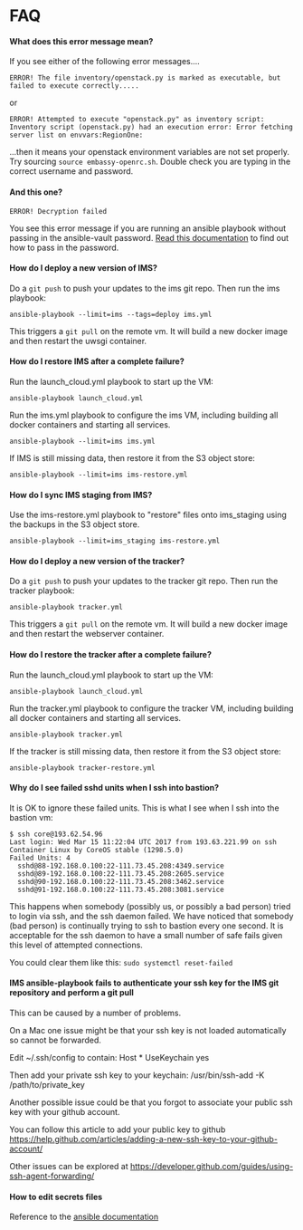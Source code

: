 FAQ
===

#### What does this error message mean?

If you see either of the following error messages....

    ERROR! The file inventory/openstack.py is marked as executable, but failed to execute correctly.....

or

    ERROR! Attempted to execute "openstack.py" as inventory script: Inventory script (openstack.py) had an execution error: Error fetching server list on envvars:RegionOne:

...then it means your openstack environment variables are not set properly. Try sourcing ``source embassy-openrc.sh``.  Double check you are typing in the correct username and password.

#### And this one?

``ERROR! Decryption failed``

You see this error message if you are running an ansible playbook without passing in the ansible-vault password.  [Read this documentation](http://docs.ansible.com/ansible/playbooks_vault.html#running-a-playbook-with-vault)
to find out how to pass in the password.

#### How do I deploy a new version of IMS?

Do a ``git push`` to push your updates to the ims git repo. Then run the ims playbook:

    ansible-playbook --limit=ims --tags=deploy ims.yml

This triggers a ``git pull`` on the remote vm. It will build a new docker image and then restart the uwsgi container.

#### How do I restore IMS after a complete failure?

Run the launch_cloud.yml playbook to start up the VM:

    ansible-playbook launch_cloud.yml

Run the ims.yml playbook to configure the ims VM, including building all docker containers and starting all services.

    ansible-playbook --limit=ims ims.yml

If IMS is still missing data, then restore it from the S3 object store:

    ansible-playbook --limit=ims ims-restore.yml

#### How do I sync IMS staging from IMS?

Use the ims-restore.yml playbook to "restore" files onto ims_staging using the backups in the S3 object store.

    ansible-playbook --limit=ims_staging ims-restore.yml

#### How do I deploy a new version of the tracker?

Do a ``git push`` to push your updates to the tracker git repo. Then run the tracker playbook:

    ansible-playbook tracker.yml

This triggers a ``git pull`` on the remote vm. It will build a new docker image and then restart the webserver container.

#### How do I restore the tracker after a complete failure?

Run the launch_cloud.yml playbook to start up the VM:

    ansible-playbook launch_cloud.yml

Run the tracker.yml playbook to configure the tracker VM, including building all docker containers and starting all services.

    ansible-playbook tracker.yml

If the tracker is still missing data, then restore it from the S3 object store:

    ansible-playbook tracker-restore.yml

#### Why do I see failed sshd units when I ssh into bastion?

It is OK to ignore these failed units. This is what I see when I ssh into the bastion vm:

    $ ssh core@193.62.54.96
    Last login: Wed Mar 15 11:22:04 UTC 2017 from 193.63.221.99 on ssh
    Container Linux by CoreOS stable (1298.5.0)
    Failed Units: 4
      sshd@88-192.168.0.100:22-111.73.45.208:4349.service
      sshd@89-192.168.0.100:22-111.73.45.208:2605.service
      sshd@90-192.168.0.100:22-111.73.45.208:3462.service
      sshd@91-192.168.0.100:22-111.73.45.208:3081.service

This happens when somebody (possibly us, or possibly a bad person) tried to login via ssh, and the ssh daemon failed.
We have noticed that somebody (bad person) is continually trying to ssh to bastion every one second.
It is acceptable for the ssh daemon to have a small number of safe fails given this level of attempted connections.

You could clear them like this: ``sudo systemctl reset-failed``

#### IMS ansible-playbook fails to authenticate your ssh key for the IMS git repository and perform a git pull

This can be caused by a number of problems.

On a Mac one issue might be that your ssh key is not loaded automatically so cannot be forwarded.

Edit ~/.ssh/config to contain:
Host *
    UseKeychain yes

Then add your private ssh key to your keychain: /usr/bin/ssh-add -K /path/to/private_key

Another possible issue could be that you forgot to associate your public ssh key with your github account. 

You can follow this article to add your public key to github https://help.github.com/articles/adding-a-new-ssh-key-to-your-github-account/

Other issues can be explored at https://developer.github.com/guides/using-ssh-agent-forwarding/

#### How to edit secrets files
Reference to the [ansible documentation](http://docs.ansible.com/ansible/playbooks_vault.html#editing-encrypted-files)  

